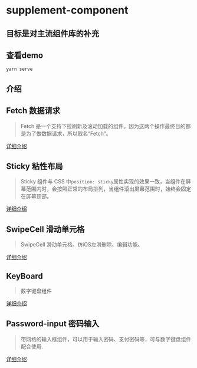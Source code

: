 # supplement-component
## 目标是对主流组件库的补充
## 查看demo
```
yarn serve
```
## 介绍

## Fetch 数据请求

> Fetch 是一个支持下拉刷新及滚动加载的组件。因为这两个操作最终目的都是为了做数据请求，所以取名“Fetch”。

[详细介绍](./src/components/fetch)


## Sticky 粘性布局

> Sticky 组件与 CSS 中`position: sticky`属性实现的效果一致，当组件在屏幕范围内时，会按照正常的布局排列，当组件滚出屏幕范围时，始终会固定在屏幕顶部。

[详细介绍](./src/components/sticky)


## SwipeCell 滑动单元格

> SwipeCell 滑动单元格。仿iOS左滑删除、编辑功能。

[详细介绍](./src/components/swipe-cell)


## KeyBoard

> 数字键盘组件

[详细介绍](./src/components/key-board)

## Password-input 密码输入

> 带网格的输入框组件，可以用于输入密码、支付密码等，可与数字键盘组件配合使用.

[详细介绍](./src/components/password-input)



